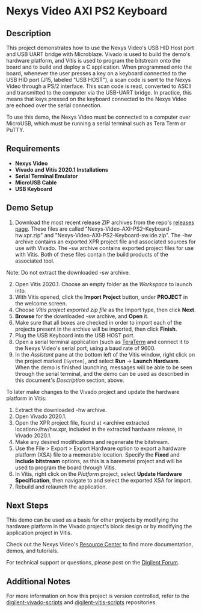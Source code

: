 Nexys Video AXI PS2 Keyboard
====================

Description
-----------

This project demonstrates how to use the Nexys Video's USB HID Host port and USB UART bridge with Microblaze. Vivado is used to build the demo's hardware platform, and Vitis is used to program the bitstream onto the board and to build and deploy a C application. When programmed onto the board, whenever the user presses a key on a keyboard connected to the USB HID port (J15, labeled "USB HOST"), a scan code is sent to the Nexys Video through a PS/2 interface. This scan code is read, converted to ASCII and transmitted to the computer via the USB-UART bridge. In practice, this means that keys pressed on the keyboard connected to the Nexys Video are echoed over the serial connection.

To use this demo, the Nexys Video must be connected to a computer over MicroUSB, which must be running a serial terminal such as Tera Term or PuTTY.

Requirements
------------
* **Nexys Video**
* **Vivado and Vitis 2020.1 Installations**
* **Serial Terminal Emulator**
* **MicroUSB Cable**
* **USB Keyboard**

Demo Setup
----------

1. Download the most recent release ZIP archives from the repo's [releases page](https://github.com/Digilent/Nexys-Video-AXI-PS2-Keyboard/releases). These files are called "Nexys-Video-AXI-PS2-Keyboard-hw.xpr.zip" and "Nexys-Video-AXI-PS2-Keyboard-sw.ide.zip". The -hw archive contains an exported XPR project file and associated sources for use with Vivado. The -sw archive contains exported project files for use with Vitis. Both of these files contain the build products of the associated tool.

  Note: Do not extract the downloaded -sw archive.
  
2. Open Vitis 2020.1. Choose an empty folder as the *Workspace* to launch into.
3. With Vitis opened, click the **Import Project** button, under **PROJECT** in the welcome screen.
4. Choose *Vitis project exported zip file* as the Import type, then click **Next**.
5. **Browse** for the downloaded -sw archive, and **Open** it.
6. Make sure that all boxes are checked in order to import each of the projects present in the archive will be imported, then click **Finish**.
7. Plug the USB Keyboard into the USB HOST port.
8. Open a serial terminal application (such as [TeraTerm](https://ttssh2.osdn.jp/index.html.en) and connect it to the Nexys Video's serial port, using a baud rate of 9600.
9. In the *Assistant* pane at the bottom left of the Vitis window, right click on the project marked `[System]`, and select **Run** -> **Launch Hardware**. When the demo is finished launching, messages will be able to be seen through the serial terminal, and the demo can be used as described in this document's *Description* section, above.

To later make changes to the Vivado project and update the hardware platform in Vitis:

1. Extract the downloaded -hw archive.
2. Open Vivado 2020.1.
3. Open the XPR project file, found at \<archive extracted location\>/hw/hw.xpr, included in the extracted hardware release, in Vivado 2020.1.
4. Make any desired modifications and regenerate the bitstream.
5. Use the File > Export > Export Hardware option to export a hardware platform (XSA) file to a memorable location. Specify the **Fixed** and **Include bitstream** options, as this is a baremetal project and will be used to program the board through Vitis.
6. In Vitis, right click on the *Platform* project, select **Update Hardware Specification**, then navigate to and select the exported XSA for import.
7. Rebuild and relaunch the application.


Next Steps
----------
This demo can be used as a basis for other projects by modifying the hardware platform in the Vivado project's block design or by modifying the application project in Vitis.

Check out the Nexys Video's [Resource Center](https://reference.digilentinc.com/reference/programmable-logic/nexys-video/start) to find more documentation, demos, and tutorials.

For technical support or questions, please post on the [Digilent Forum](forum.digilentinc.com).

Additional Notes
----------------
For more information on how this project is version controlled, refer to the [digilent-vivado-scripts](https://github.com/digilent/digilent-vivado-scripts) and [digilent-vitis-scripts](https://github.com/digilent/digilent-vitis-scripts) repositories.
